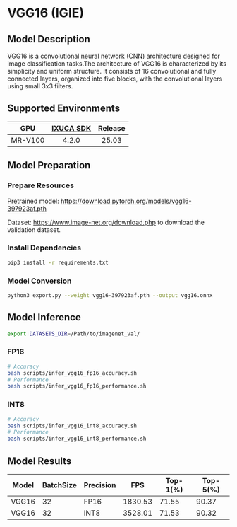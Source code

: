# VGG16 (IGIE)

## Model Description

VGG16 is a convolutional neural network (CNN) architecture designed for image classification tasks.The architecture of VGG16 is characterized by its simplicity and uniform structure. It consists of 16 convolutional and fully connected layers, organized into five blocks, with the convolutional layers using small 3x3 filters.

## Supported Environments

| GPU    | [IXUCA SDK](https://gitee.com/deep-spark/deepspark#%E5%A4%A9%E6%95%B0%E6%99%BA%E7%AE%97%E8%BD%AF%E4%BB%B6%E6%A0%88-ixuca) | Release |
| :----: | :----: | :----: |
| MR-V100 | 4.2.0     |  25.03  |

## Model Preparation

### Prepare Resources

Pretrained model: <https://download.pytorch.org/models/vgg16-397923af.pth>

Dataset: <https://www.image-net.org/download.php> to download the validation dataset.

### Install Dependencies

```bash
pip3 install -r requirements.txt
```

### Model Conversion

```bash
python3 export.py --weight vgg16-397923af.pth --output vgg16.onnx
```

## Model Inference

```bash
export DATASETS_DIR=/Path/to/imagenet_val/
```

### FP16

```bash
# Accuracy
bash scripts/infer_vgg16_fp16_accuracy.sh
# Performance
bash scripts/infer_vgg16_fp16_performance.sh
```

### INT8

```bash
# Accuracy
bash scripts/infer_vgg16_int8_accuracy.sh
# Performance
bash scripts/infer_vgg16_int8_performance.sh
```

## Model Results

| Model | BatchSize | Precision | FPS     | Top-1(%) | Top-5(%) |
|-------|-----------|-----------|---------|----------|----------|
| VGG16 | 32        | FP16      | 1830.53 | 71.55    | 90.37    |
| VGG16 | 32        | INT8      | 3528.01 | 71.53    | 90.32    |
